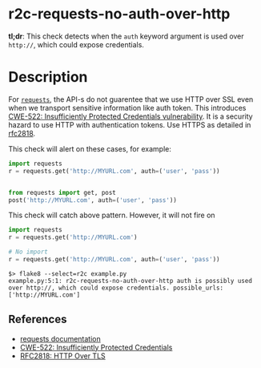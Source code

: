 
# r2c-requests-no-auth-over-http

**tl;dr**: This check detects when the `auth` keyword argument is used over `http://`, which could expose credentials.

# Description

For [`requests`](https://requests.readthedocs.io/en/master/), the API-s do not guarentee that we use HTTP over SSL
even when we transport sensitive information like auth token. This introduces [CWE-522: Insufficiently Protected Credentials vulnerability](https://cwe.mitre.org/data/definitions/522.html).
It is a security hazard to use HTTP with authentication tokens. Use HTTPS as detailed in [rfc2818](https://tools.ietf.org/html/rfc2818).


This check will alert on these cases, for example:

``` python
import requests
r = requests.get('http://MYURL.com', auth=('user', 'pass'))


from requests import get, post
post('http://MYURL.com', auth=('user', 'pass'))
```

This check will catch above pattern. However, it will not fire on

```python
import requests
r = requests.get('http://MYURL.com')

# No import
r = requests.get('http://MYURL.com', auth=('user', 'pass'))
```

```
$> flake8 --select=r2c example.py
example.py:5:1: r2c-requests-no-auth-over-http auth is possibly used over http://, which could expose credentials. possible_urls: ['http://MYURL.com']
```

## References
- [requests documentation](https://requests.readthedocs.io/en/master/)
- [CWE-522: Insufficiently Protected Credentials](https://cwe.mitre.org/data/definitions/522.html)
- [RFC2818: HTTP Over TLS](https://tools.ietf.org/html/rfc2818)
